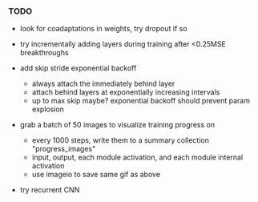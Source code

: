 ### TODO

- look for coadaptations in weights, try dropout if so

- try incrementally adding layers during training after <0.25MSE breakthroughs

- add skip stride exponential backoff
  - always attach the immediately behind layer
  - attach behind layers at exponentially increasing intervals
  - up to max skip maybe?  exponential backoff should prevent param explosion

- grab a batch of 50 images to visualize training progress on
  - every 1000 steps, write them to a summary collection "progress_images"
  - input, output, each module activation, and each module internal activation
  - use imageio to save same gif as above

- try recurrent CNN
